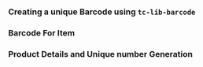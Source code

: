 ### Creating a unique Barcode using `tc-lib-barcode`
### Barcode For Item
### Product Details and Unique number Generation
